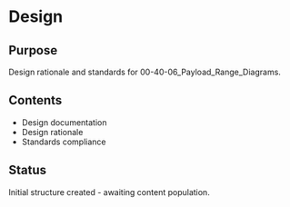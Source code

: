 # Design

## Purpose
Design rationale and standards for 00-40-06_Payload_Range_Diagrams.

## Contents
- Design documentation
- Design rationale
- Standards compliance

## Status
Initial structure created - awaiting content population.
